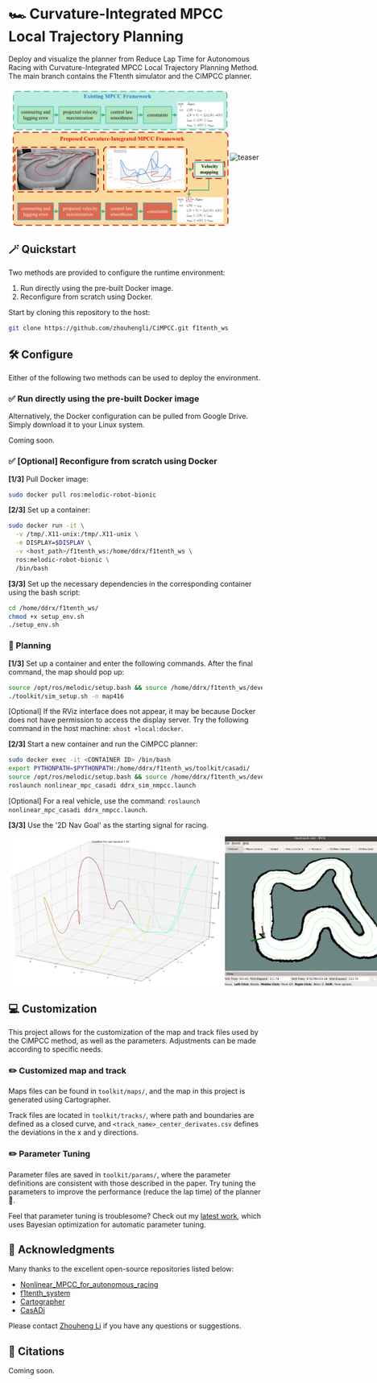 # 🏎️ Curvature-Integrated MPCC Local Trajectory Planning

Deploy and visualize the planner from Reduce Lap Time for Autonomous Racing with Curvature-Integrated MPCC Local Trajectory Planning Method. The main branch contains the F1tenth simulator and the CiMPCC planner.

<div style="display: flex; justify-content: space-between; align-items: center;">
  <img src="./media/teaser.jpg" alt="teaser" width="440" />
  <img src="./media/cimpcc.gif" alt="teaser" width="360" />
</div>


## 🪄 Quickstart

Two methods are provided to configure the runtime environment:

1. Run directly using the pre-built Docker image.
2. Reconfigure from scratch using Docker.

Start by cloning this repository to the host:

```bash
git clone https://github.com/zhouhengli/CiMPCC.git f1tenth_ws
```

## 🛠️ Configure

Either of the following two methods can be used to deploy the environment.

### ✅ Run directly using the pre-built Docker image

Alternatively, the Docker configuration can be pulled from Google Drive. Simply download it to your Linux system.

Coming soon.

### ✅ [Optional] Reconfigure from scratch using Docker

**[1/3]** Pull Docker image:

```bash
sudo docker pull ros:melodic-robot-bionic
```

**[2/3]** Set up a container:

```bash
sudo docker run -it \
  -v /tmp/.X11-unix:/tmp/.X11-unix \
  -e DISPLAY=$DISPLAY \
  -v <host_path>/f1tenth_ws:/home/ddrx/f1tenth_ws \
  ros:melodic-robot-bionic \
  /bin/bash
```

**[3/3]** Set up the necessary dependencies in the corresponding container using the bash script:

``` bash
cd /home/ddrx/f1tenth_ws/
chmod +x setup_env.sh
./setup_env.sh
```

### 🚀 Planning

**[1/3]** Set up a container and enter the following commands. After the final command, the map should pop up:

```bash
source /opt/ros/melodic/setup.bash && source /home/ddrx/f1tenth_ws/devel/setup.bash
./toolkit/sim_setup.sh -n map416
```

[Optional] If the RViz interface does not appear, it may be because Docker does not have permission to access the display server. Try the following command in the host machine: `xhost +local:docker`.

**[2/3]** Start a new container and run the CiMPCC planner:

```bash
sudo docker exec -it <CONTAINER ID> /bin/bash
export PYTHONPATH=$PYTHONPATH:/home/ddrx/f1tenth_ws/toolkit/casadi/
source /opt/ros/melodic/setup.bash && source /home/ddrx/f1tenth_ws/devel/setup.bash
roslaunch nonlinear_mpc_casadi ddrx_sim_nmpcc.launch
```

[Optional] For a real vehicle, use the command: `roslaunch nonlinear_mpc_casadi ddrx_nmpcc.launch`.

**[3/3]** Use the '2D Nav Goal' as the starting signal for racing.

<div style="display: flex; justify-content: space-between; align-items: center;">
  <img src="./media/3Dcur.jpg" alt="teaser" width="430" />
  <img src="./media/sim.gif" alt="teaser" width="340" />
</div>

## 💻 Customization

This project allows for the customization of the map and track files used by the CiMPCC method, as well as the parameters. Adjustments can be made according to specific needs.

### ✏️ Customized map and track

Maps files can be found in `toolkit/maps/`, and the map in this project is generated using Cartographer.

Track files are located in `toolkit/tracks/`, where path and boundaries are defined as a closed curve, and `<track_name>_center_derivates.csv` defines the deviations in the x and y directions.

### ✏️ Parameter Tuning

Parameter files are saved in `toolkit/params/`, where the parameter definitions are consistent with those described in the paper. Try tuning the parameters to improve the performance (reduce the lap time) of the planner 🏁.

Feel that parameter tuning is troublesome? Check out my [latest work](https://arxiv.org/pdf/2410.11570), which uses Bayesian optimization for automatic parameter tuning.

## 🤗 Acknowledgments

Many thanks to the excellent open-source repositories listed below:

- [Nonlinear_MPCC_for_autonomous_racing](https://github.com/nirajbasnet/Nonlinear_MPCC_for_autonomous_racing)
- [f1tenth_system](https://github.com/f1tenth/f1tenth_system)
- [Cartographer](https://github.com/cartographer-project/cartographer)
- [CasADi](https://web.casadi.org/)

Please contact [Zhouheng Li](https://zhouhengli.github.io) if you have any questions or suggestions.

## 📑 Citations

Coming soon.

